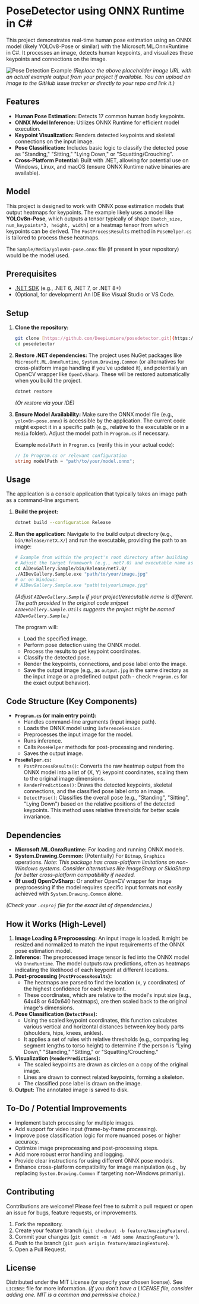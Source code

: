 # PoseDetector using ONNX Runtime in C#

This project demonstrates real-time human pose estimation using an ONNX model (likely YOLOv8-Pose or similar) with the Microsoft.ML.OnnxRuntime in C#. It processes an image, detects human keypoints, and visualizes these keypoints and connections on the image.

![Pose Detection Example](https://user-images.githubusercontent.com/example/placeholder.png)
*(Replace the above placeholder image URL with an actual example output from your project if available. You can upload an image to the GitHub issue tracker or directly to your repo and link it.)*

## Features

* **Human Pose Estimation:** Detects 17 common human body keypoints.
* **ONNX Model Inference:** Utilizes ONNX Runtime for efficient model execution.
* **Keypoint Visualization:** Renders detected keypoints and skeletal connections on the input image.
* **Pose Classification:** Includes basic logic to classify the detected pose as "Standing," "Sitting," "Lying Down," or "Squatting/Crouching".
* **Cross-Platform Potential:** Built with .NET, allowing for potential use on Windows, Linux, and macOS (ensure ONNX Runtime native binaries are available).

## Model

This project is designed to work with ONNX pose estimation models that output heatmaps for keypoints. The example likely uses a model like **YOLOv8n-Pose**, which outputs a tensor typically of shape `[batch_size, num_keypoints*3, height, width]` or a heatmap tensor from which keypoints can be derived. The `PostProcessResults` method in `PoseHelper.cs` is tailored to process these heatmaps.

The `Sample/Media/yolov8n-pose.onnx` file (if present in your repository) would be the model used.

## Prerequisites

* [.NET SDK](https://dotnet.microsoft.com/download) (e.g., .NET 6, .NET 7, or .NET 8+)
* (Optional, for development) An IDE like Visual Studio or VS Code.

## Setup

1.  **Clone the repository:**
    ```bash
    git clone [https://github.com/DeepLumiere/posedetector.git](https://github.com/DeepLumiere/posedetector.git)
    cd posedetector
    ```

2.  **Restore .NET dependencies:**
    The project uses NuGet packages like `Microsoft.ML.OnnxRuntime`, `System.Drawing.Common` (or alternatives for cross-platform image handling if you've updated it), and potentially an OpenCV wrapper like `OpenCvSharp`. These will be restored automatically when you build the project.
    ```bash
    dotnet restore
    ```
    *(Or restore via your IDE)*

3.  **Ensure Model Availability:**
    Make sure the ONNX model file (e.g., `yolov8n-pose.onnx`) is accessible by the application. The current code might expect it in a specific path (e.g., relative to the executable or in a `Media` folder). Adjust the model path in `Program.cs` if necessary.

    Example `modelPath` in `Program.cs` (verify this in your actual code):
    ```csharp
    // In Program.cs or relevant configuration
    string modelPath = "path/to/your/model.onnx";
    ```

## Usage

The application is a console application that typically takes an image path as a command-line argument.

1.  **Build the project:**
    ```bash
    dotnet build --configuration Release
    ```

2.  **Run the application:**
    Navigate to the build output directory (e.g., `bin/Release/netX.X/`) and run the executable, providing the path to an image:

    ```bash
    # Example from within the project's root directory after building
    # Adjust the target framework (e.g., net7.0) and executable name as needed.
    cd AIDevGallery.Sample/bin/Release/net7.0/
    ./AIDevGallery.Sample.exe "path/to/your/image.jpg"
    # or on Windows:
    # AIDevGallery.Sample.exe "path\to\your\image.jpg"
    ```
    *(Adjust `AIDevGallery.Sample` if your project/executable name is different. The path provided in the original code snippet `AIDevGallery.Sample.Utils` suggests the project might be named `AIDevGallery.Sample`.)*

    The program will:
    * Load the specified image.
    * Perform pose detection using the ONNX model.
    * Process the results to get keypoint coordinates.
    * Classify the detected pose.
    * Render the keypoints, connections, and pose label onto the image.
    * Save the output image (e.g., as `output.jpg` in the same directory as the input image or a predefined output path - check `Program.cs` for the exact output behavior).

## Code Structure (Key Components)

* **`Program.cs` (or main entry point):**
    * Handles command-line arguments (input image path).
    * Loads the ONNX model using `InferenceSession`.
    * Preprocesses the input image for the model.
    * Runs inference.
    * Calls `PoseHelper` methods for post-processing and rendering.
    * Saves the output image.
* **`PoseHelper.cs`:**
    * `PostProcessResults()`: Converts the raw heatmap output from the ONNX model into a list of (X, Y) keypoint coordinates, scaling them to the original image dimensions.
    * `RenderPredictions()`: Draws the detected keypoints, skeletal connections, and the classified pose label onto an image.
    * `DetectPose()`: Classifies the overall pose (e.g., "Standing", "Sitting", "Lying Down") based on the relative positions of the detected keypoints. This method uses relative thresholds for better scale invariance.

## Dependencies

* **Microsoft.ML.OnnxRuntime:** For loading and running ONNX models.
* **System.Drawing.Common:** (Potentially) For `Bitmap`, `Graphics` operations. *Note: This package has cross-platform limitations on non-Windows systems. Consider alternatives like ImageSharp or SkiaSharp for better cross-platform compatibility if needed.*
* **(If used) OpenCvSharp:** Or another OpenCV wrapper for image preprocessing if the model requires specific input formats not easily achieved with `System.Drawing.Common` alone.

*(Check your `.csproj` file for the exact list of dependencies.)*

## How it Works (High-Level)

1.  **Image Loading & Preprocessing:** An input image is loaded. It might be resized and normalized to match the input requirements of the ONNX pose estimation model.
2.  **Inference:** The preprocessed image tensor is fed into the ONNX model via `OnnxRuntime`. The model outputs raw predictions, often as heatmaps indicating the likelihood of each keypoint at different locations.
3.  **Post-processing (`PostProcessResults`):**
    * The heatmaps are parsed to find the location (x, y coordinates) of the highest confidence for each keypoint.
    * These coordinates, which are relative to the model's input size (e.g., 64x48 or 640x640 heatmaps), are then scaled back to the original image's dimensions.
4.  **Pose Classification (`DetectPose`):**
    * Using the scaled keypoint coordinates, this function calculates various vertical and horizontal distances between key body parts (shoulders, hips, knees, ankles).
    * It applies a set of rules with relative thresholds (e.g., comparing leg segment lengths to torso height) to determine if the person is "Lying Down," "Standing," "Sitting," or "Squatting/Crouching."
5.  **Visualization (`RenderPredictions`):**
    * The scaled keypoints are drawn as circles on a copy of the original image.
    * Lines are drawn to connect related keypoints, forming a skeleton.
    * The classified pose label is drawn on the image.
6.  **Output:** The annotated image is saved to disk.

## To-Do / Potential Improvements

* Implement batch processing for multiple images.
* Add support for video input (frame-by-frame processing).
* Improve pose classification logic for more nuanced poses or higher accuracy.
* Optimize image preprocessing and post-processing steps.
* Add more robust error handling and logging.
* Provide clear instructions for using different ONNX pose models.
* Enhance cross-platform compatibility for image manipulation (e.g., by replacing `System.Drawing.Common` if targeting non-Windows primarily).

## Contributing

Contributions are welcome! Please feel free to submit a pull request or open an issue for bugs, feature requests, or improvements.

1.  Fork the repository.
2.  Create your feature branch (`git checkout -b feature/AmazingFeature`).
3.  Commit your changes (`git commit -m 'Add some AmazingFeature'`).
4.  Push to the branch (`git push origin feature/AmazingFeature`).
5.  Open a Pull Request.

## License

Distributed under the MIT License (or specify your chosen license). See `LICENSE` file for more information.
*(If you don't have a LICENSE file, consider adding one. MIT is a common and permissive choice.)*
